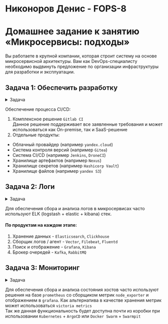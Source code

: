 # Никоноров Денис - FOPS-8

# Домашнее задание к занятию «Микросервисы: подходы»

Вы работаете в крупной компании, которая строит систему на основе микросервисной архитектуры.
Вам как DevOps-специалисту необходимо выдвинуть предложение по организации инфраструктуры для разработки и эксплуатации.


## Задача 1: Обеспечить разработку

<details>
	<summary>Задача</summary>

	Предложите решение для обеспечения процесса разработки: хранение исходного кода, непрерывная интеграция и непрерывная поставка. 
	Решение может состоять из одного или нескольких программных продуктов и должно описывать способы и принципы их взаимодействия.

	Решение должно соответствовать следующим требованиям:
	- облачная система;
	- система контроля версий Git;
	- репозиторий на каждый сервис;
	- запуск сборки по событию из системы контроля версий;
	- запуск сборки по кнопке с указанием параметров;
	- возможность привязать настройки к каждой сборке;
	- возможность создания шаблонов для различных конфигураций сборок;
	- возможность безопасного хранения секретных данных (пароли, ключи доступа);
	- несколько конфигураций для сборки из одного репозитория;
	- кастомные шаги при сборке;
	- собственные докер-образы для сборки проектов;
	- возможность развернуть агентов сборки на собственных серверах;
	- возможность параллельного запуска нескольких сборок;
	- возможность параллельного запуска тестов.

	Обоснуйте свой выбор.

</details>

Обеспечение процесса CI/CD:  
1. Комплексное решение `Gitlab CI`  
   Данное решение поддерживает все заявленные требования и может использоваться как On-premise, так и SaaS-решение 
2. Отдельные продукты:
- Облачный провайдер (например `yandex.cloud`)
- Система контроля версий (например `Gitea`)
- Система CI/CD (например `Jenkins`, `DroneCI`)
- Хранилище артефактов (например `Nexus`)
- Хранилище секретов (например `Hashicorp Vault`)
- Хранилище файлов (например `yandex S3`)

## Задача 2: Логи

<details>
	<summary>Задачa</summary>

	Предложите решение для обеспечения сбора и анализа логов сервисов в микросервисной архитектуре.
	Решение может состоять из одного или нескольких программных продуктов и должно описывать способы и принципы их взаимодействия.

	Решение должно соответствовать следующим требованиям:
	- сбор логов в центральное хранилище со всех хостов, обслуживающих систему;
	- минимальные требования к приложениям, сбор логов из stdout;
	- гарантированная доставка логов до центрального хранилища;
	- обеспечение поиска и фильтрации по записям логов;
	- обеспечение пользовательского интерфейса с возможностью предоставления доступа разработчикам для поиска по записям логов;
	- возможность дать ссылку на сохранённый поиск по записям логов.

	Обоснуйте свой выбор.

</details>

Для обеспечения сбора и анализа логов в микросервисах часто используют ELK (logstash + elastic + kibana) стек.   

#### По продуктам на каждом этапе:   
1. Хранение данных - `Elasticsearch`, `Clickhouse`
2. Сборщик логов / агент - `Vector`, `Filebeat`, `Fluentd` 
3. Поиск и отображение - `Grafana`, `Kibana`
4. Брокер очередей - `Kafka`, `RabbitMQ` 

## Задача 3: Мониторинг

<details>
	<summary>Задача</summary>

	Предложите решение для обеспечения сбора и анализа состояния хостов и сервисов в микросервисной архитектуре.
	Решение может состоять из одного или нескольких программных продуктов и должно описывать способы и принципы их взаимодействия.

	Решение должно соответствовать следующим требованиям:
	- сбор метрик со всех хостов, обслуживающих систему;
	- сбор метрик состояния ресурсов хостов: CPU, RAM, HDD, Network;
	- сбор метрик потребляемых ресурсов для каждого сервиса: CPU, RAM, HDD, Network;
	- сбор метрик, специфичных для каждого сервиса;
	- пользовательский интерфейс с возможностью делать запросы и агрегировать информацию;
	- пользовательский интерфейс с возможностью настраивать различные панели для отслеживания состояния системы.

	Обоснуйте свой выбор.

</details>

Для обеспечения сбора и анализа состояния хостов часто используют решения на базе `prometheus` со сборщиком метрик `node_exporter` и отображением в `grafana`. Как альтернатива в качестве хранения метрик может использоваться `victoria metrics`  
Так же данная функциональность будет доступна почти из коробки при использовании `Kubernetes` + `ArgoCD` или `Docker Swarm` + `Swarmpit`  